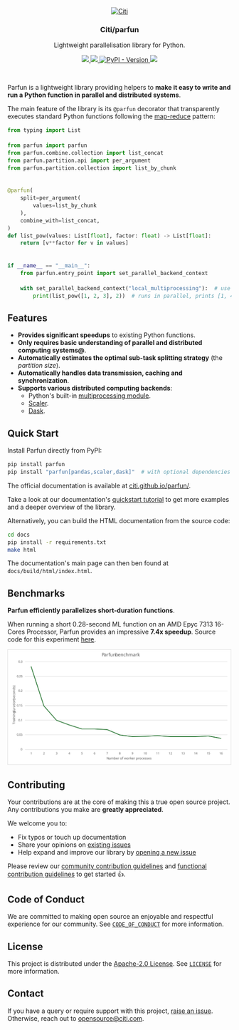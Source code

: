 <div align="center">
  <a href="https://github.com/citi">
    <img src="https://github.com/citi.png" alt="Citi" width="80" height="80">
  </a>

  <h3 align="center">Citi/parfun</h3>

  <p align="center">
    Lightweight parallelisation library for Python.
  </p>

  <p align="center">
    <a href="https://citi.github.io/parfun/">
      <img src="https://img.shields.io/badge/read%20our%20documentation-0f1632">
    </a>
    <a href="./LICENSE">
      <img src="https://img.shields.io/github/license/citi/parfun?label=license&colorA=0f1632&colorB=255be3">
    </a>
    <a href="https://pypi.org/project/parfun/">
      <img alt="PyPI - Version" src="https://img.shields.io/pypi/v/parfun?colorA=0f1632&colorB=255be3">
    </a>
    <img src="https://api.securityscorecards.dev/projects/github.com/Citi/parfun/badge">
  </p>
</div>

<br />

Parfun is a lightweight library providing helpers to **make it easy to write and run a Python function in parallel
and distributed systems**.

The main feature of the library is its `@parfun` decorator that transparently executes standard Python functions
following the [map-reduce](https://en.wikipedia.org/wiki/MapReduce) pattern:


```Python
from typing import List

from parfun import parfun
from parfun.combine.collection import list_concat
from parfun.partition.api import per_argument
from parfun.partition.collection import list_by_chunk


@parfun(
    split=per_argument(
        values=list_by_chunk
    ),
    combine_with=list_concat,
)
def list_pow(values: List[float], factor: float) -> List[float]:
    return [v**factor for v in values]


if __name__ == "__main__":
    from parfun.entry_point import set_parallel_backend_context

    with set_parallel_backend_context("local_multiprocessing"):  # use a local pool of processes
        print(list_pow([1, 2, 3], 2))  # runs in parallel, prints [1, 4, 9]
```


## Features

* **Provides significant speedups** to existing Python functions.
* **Only requires basic understanding of parallel and distributed computing systems@**.
* **Automatically estimates the optimal sub-task splitting strategy** (the *partition size*).
* **Automatically handles data transmission, caching and synchronization**.
* **Supports various distributed computing backends**:
    - Python's built-in [multiprocessing module](https://docs.python.org/3/library/multiprocessing.html).
    - [Scaler](https://github.com/citi/scaler).
    - [Dask](https://www.dask.org/).


## Quick Start


Install Parfun directly from PyPI:

```bash
pip install parfun
pip install "parfun[pandas,scaler,dask]"  # with optional dependencies
```

The official documentation is available at [citi.github.io/parfun/](https://citi.github.io/parfun/).

Take a look at our documentation's [quickstart tutorial](https://citi.github.io/parfun/tutorials/quickstart.html) to get
more examples and a deeper overview of the library.

Alternatively, you can build the HTML documentation from the source code:

```bash
cd docs
pip install -r requirements.txt
make html
```

The documentation's main page can then ben found at `docs/build/html/index.html`.


## Benchmarks

**Parfun efficiently parallelizes short-duration functions**.

When running a short 0.28-second ML function on an AMD Epyc 7313 16-Cores Processor, Parfun provides an impressive
**7.4x speedup**. Source code for this experiment [here](examples/california_housing/main.py).

![Benchmark Results](images/benchmark_results.svg)


## Contributing

Your contributions are at the core of making this a true open source project. Any contributions you make are
**greatly appreciated**.

We welcome you to:

- Fix typos or touch up documentation
- Share your opinions on [existing issues](https://github.com/citi/parfun/issues)
- Help expand and improve our library by [opening a new issue](https://github.com/citi/parfun/issues/new)

Please review our [community contribution guidelines](https://github.com/Citi/.github/blob/main/CONTRIBUTING.md) and
[functional contribution guidelines](./CONTRIBUTING.md) to get started 👍.


## Code of Conduct

We are committed to making open source an enjoyable and respectful experience for our community. See
[`CODE_OF_CONDUCT`](https://github.com/Citi/.github/blob/main/CODE_OF_CONDUCT.md) for more information.


## License

This project is distributed under the [Apache-2.0 License](https://www.apache.org/licenses/LICENSE-2.0). See
[`LICENSE`](./LICENSE) for more information.


## Contact

If you have a query or require support with this project, [raise an issue](https://github.com/Citi/parfun/issues).
Otherwise, reach out to [opensource@citi.com](mailto:opensource@citi.com).